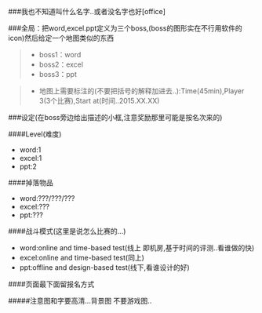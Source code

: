 
###我也不知道叫什么名字..或者没名字也好[office]

###全局：把word,excel.ppt定义为三个boss,(boss的图形实在不行用软件的icon)然后给定一个地图类似的东西

>* boss1：word
>* boss2：excel
>* boss3：ppt


>* 地图上需要标注的(不要把括号的解释加进去..):Time(45min),Player 3(3个比赛),Start at(时间..2015.XX.XX)

###设定(在boss旁边给出描述的小框,注意奖励那里可能是按名次来的)

####Level(难度)
 - word:1
 - excel:1
 - ppt:2

####掉落物品
 - word:???/???/???
 - excel:???
 - ppt:???

####战斗模式(这里是说怎么比赛的...)
 - word:online and time-based test(线上 即机房,基于时间的评测..看谁做的快)
 - excel:online and time-based test(同上)
 - ppt:offline and design-based test(线下,看谁设计的好)

####页面最下面留报名方式

#####注意图和字要高清...背景图 不要游戏图..


